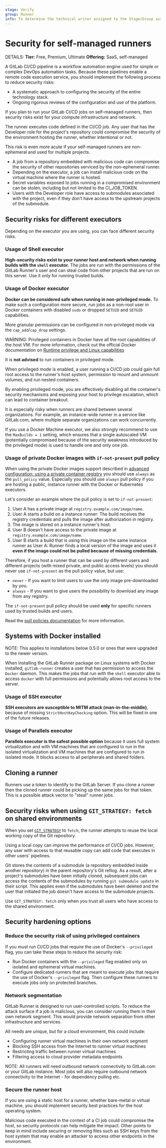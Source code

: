```yaml
---
stage: Verify
group: Runner
info: To determine the technical writer assigned to the Stage/Group associated with this page, see https://handbook.gitlab.com/handbook/product/ux/technical-writing/#assignments
---
```


# Security for self-managed runners

DETAILS:
**Tier:** Free, Premium, Ultimate
**Offering:** SaaS, self-managed

A GitLab CI/CD pipeline is a workflow automation engine used for simple or complex DevOps automation tasks. Because these pipelines enable a remote code execution service, you should implement the following process to reduce security risks:

- A systematic approach to configuring the security of the entire technology stack.
- Ongoing rigorous reviews of the configuration and use of the platform.

If you plan to run your GitLab CI/CD jobs on self-managed runners, then security risks exist for your compute infrastructure and network.

The runner executes code defined in the CI/CD job. Any user that has the Developer role for the project's repository could compromise the security of the environment hosting the runner, whether intentional or not.

This risk is even more acute if your self-managed runners are non-ephemeral and used for multiple projects.

- A job from a repository embedded with malicious code can compromise the security of other repositories serviced by the non-ephemeral runner.
- Depending on the executor, a job can install malicious code on the virtual machine where the runner is hosted.
- Secret variables exposed to jobs running in a compromised environment can be stolen, including but not limited to the CI_JOB_TOKEN.
- Users with the Developer role have access to submodules associated with the project, even if they don't have access to
  the upstream projects of the submodule.

## Security risks for different executors

Depending on the executor you are using, you can face different security risks.

### Usage of Shell executor

**High-security risks exist to your runner host and network when running builds with the `shell` executor.** The jobs are run
with the permissions of the GitLab Runner's user and can steal code from other
projects that are run on this server. Use it only for running trusted builds.

### Usage of Docker executor

**Docker can be considered safe when running in non-privileged mode.** To make
such a configuration more secure, run jobs as a non-root user in Docker
containers with disabled `sudo` or dropped `SETUID` and `SETGID` capabilities.

More granular permissions can be configured in non-privileged mode via the
`cap_add`/`cap_drop` settings.

WARNING:
Privileged containers in Docker have all the root capabilities of the host VM.
For more information, check out the official Docker documentation
on [Runtime privilege and Linux capabilities](https://docs.docker.com/engine/reference/run/#runtime-privilege-and-linux-capabilities)

It is **not advised** to run containers in privileged mode.

When privileged mode is enabled, a user running a CI/CD job could gain full root access
to the runner's host system, permission to mount and unmount volumes, and run nested
containers.

By enabling privileged mode, you are effectively disabling all the container's security
mechanisms and exposing your host to privilege escalation, which can lead to container breakout.

It is especially risky when runners are shared between several organizations.
For example, an instance-wide runner in a service like GitLab.com, where multiple
separate organizations can work concurrently.

If you use a Docker Machine executor, we also strongly recommend to use the `MaxBuilds = 1` setting,
which ensures that a single autoscaled VM (potentially compromised because of the security weakness
introduced by the privileged mode) is used to handle one and only one job.

### Usage of private Docker images with `if-not-present` pull policy

When using the private Docker images support described in
[advanced configuration: using a private container registry](../configuration/advanced-configuration.md#use-a-private-container-registry)
you should use `always` as the `pull_policy` value. Especially you should
use `always` pull policy if you are hosting a public, instance runner with the
Docker or Kubernetes executors.

Let's consider an example where the pull policy is set to `if-not-present`:

1. User A has a private image at `registry.example.com/image/name`.
1. User A starts a build on a instance runner: The build receives the registry
   credentials and pulls the image after authorization in registry.
1. The image is stored on a instance runner's host.
1. User B doesn't have access to the private image at `registry.example.com/image/name`.
1. User B starts a build that is using this image on the same instance runner
   as User A: Runner finds a local version of the image and uses it **even if
   the image could not be pulled because of missing credentials**.

Therefore, if you host a runner that can be used by different users and
different projects (with mixed private, and public access levels) you should
never use `if-not-present` as the pull policy value, but use:

- `never` - If you want to limit users to use the only image pre-downloaded by you.
- `always` - If you want to give users the possibility to download any image
  from any registry.

The `if-not-present` pull policy should be used **only** for specific runners
used by trusted builds and users.

Read the [pull policies documentation](../executors/docker.md#configure-how-runners-pull-images)
for more information.

## Systems with Docker installed

NOTE:
This applies to installations below 0.5.0 or ones that were upgraded to the
newer version.

When installing the GitLab Runner package on Linux systems with Docker installed,
`gitlab-runner` creates a user that has permission to access the `Docker`
daemon. This makes the jobs that run with the `shell` executor able to access `docker`
with full permissions and potentially allows root access to the server.

### Usage of SSH executor

**SSH executors are susceptible to MITM attack (man-in-the-middle)**, because of
missing `StrictHostKeyChecking` option. This will be fixed in one of the future
releases.

### Usage of Parallels executor

**Parallels executor is the safest possible option** because it uses full system
virtualization and with VM machines that are configured to run in the isolated
virtualization and VM machines that are configured to run in isolated
mode. It blocks access to all peripherals and shared folders.

## Cloning a runner

Runners use a token to identify to the GitLab Server. If you clone a runner then
the cloned runner could be picking up the same jobs for that token. This is a possible
attack vector to "steal" runner jobs.

## Security risks when using `GIT_STRATEGY: fetch` on shared environments

When you set [`GIT_STRATEGY`](https://docs.gitlab.com/ee/ci/runners/configure_runners.html#git-strategy)
to `fetch`, the runner attempts to reuse the local working copy of the Git repository.

Using a local copy can improve the performance of CI/CD jobs. However, any user with access to that reusable copy can add code that executes in other users' pipelines.

Git stores the contents of a submodule (a repository embedded inside another repository) in the parent repository's Git
reflog. As a result, after a project's submodules have been initially cloned, subsequent jobs can access the contents of
the submodules by running `git submodule update` in their script. This applies even if the submodules have been deleted
and the user that initiated the job doesn't have access to the submodule projects.

Use `GIT_STRATEGY: fetch` only when you trust all users who have access to the shared environment.

## Security hardening options

### Reduce the security risk of using privileged containers

If you must run CI/CD jobs that require the use of Docker's `--privileged` flag, you can take these steps to reduce the security risk:

- Run Docker containers with the `--privileged` flag enabled only on isolated and ephemeral virtual machines.
- Configure dedicated runners that are meant to execute jobs that require the use of Docker's `--privileged` flag. Then configure these runners to execute jobs only on protected branches.

### Network segmentation

GitLab Runner is designed to run user-controlled scripts. To reduce the
attack surface if a job is malicious, you can consider running them in their
own network segment. This would provide network separation from other
infrastructure and services.

All needs are unique, but for a cloud environment, this could include:

- Configuring runner virtual machines in their own network segment
- Blocking SSH access from the Internet to runner virtual machines
- Restricting traffic between runner virtual machines
- Filtering access to cloud provider metadata endpoints

NOTE:
All runners will need outbound network connectivity to
GitLab.com or your GitLab instance.
Most jobs will also require outbound network connectivity to
the Internet - for dependency pulling etc.

### Secure the runner host

If you are using a static host for a runner, whether bare-metal or virtual machine, you should implement security best practices for the host operating system.

Malicious code executed in the context of a CI job could compromise the host, so security protocols can help mitigate the impact. Other points to keep in mind include securing or removing files such as SSH keys from the host system that may enable an attacker to access other endpoints in the environment.
